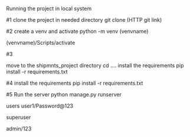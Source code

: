 Running the project in local system

#1 
clone the project in needed directory
git clone (HTTP git link)

#2
create a venv and activate 
python -m venv (venvname)

(venvname)/Scripts/activate

#3

move to the shipmnts_project directory
cd ....
install the requirements
pip install -r requirements.txt

#4 
install the requirements
pip install -r requirements.txt

#5
Run the server
python manage.py runserver

users
user1/Password@123  

superuser

admin/123